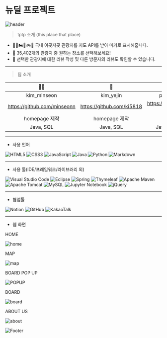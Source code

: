 # 뉴딜 프로젝트

![header](https://capsule-render.vercel.app/api?type=wave&color=f08080&height=150&section=header&text=이곳저곳&fontSize=40&fontColor=000000)   


> tptp 소개 (this place that place)   


+ 🚌🚗🏍️🛵🚲🛴 국내 이곳저곳 관광지를 지도 API를 받아 마커로 표시해줍니다.   
+ 🔎 35,402개의 관광지 중 원하는 장소를 선택해보세요!
+ 🌈 선택한 관광지에 대한 리뷰 작성 및 다른 방문자의 리뷰도 확인할 수 있습니다.


* * *    


> 팀 소개

 |👩‍🦰|👩|👩‍🦱|👩
 |:---:|:---:|:---:|:---:|
 |kim_minseon|kim_yejin|park_minjeong|woo_harim|
 |https://github.com/minseonn|https://github.com/ki5818|https://github.com/Park-Min-Jeong|https://github.com/Hannah-0111
 |homepage 제작|homepage 제작|알고리즘 작성|데이터 시각화|
 |Java, SQL|Java, SQL|Java,Python, SQL|Python, SQL|


* * *    


+ 사용 언어


![HTML5](https://img.shields.io/badge/html5-%23E34F26.svg?style=for-the-badge&logo=html5&logoColor=white)
![CSS3](https://img.shields.io/badge/css3-%231572B6.svg?style=for-the-badge&logo=css3&logoColor=white)
![JavaScript](https://img.shields.io/badge/javascript-%23323330.svg?style=for-the-badge&logo=javascript&logoColor=%23F7DF1E)
![Java](https://img.shields.io/badge/java-%23ED8B00.svg?style=for-the-badge&logo=openjdk&logoColor=white)
![Python](https://img.shields.io/badge/python-3670A0?style=for-the-badge&logo=python&logoColor=ffdd54)
![Markdown](https://img.shields.io/badge/markdown-%23000000.svg?style=for-the-badge&logo=markdown&logoColor=white)   


* * *   


+ 사용 툴(IDE/프레임워크/라이브러리 외)


![Visual Studio Code](https://img.shields.io/badge/Visual%20Studio%20Code-0078d7.svg?style=for-the-badge&logo=visual-studio-code&logoColor=white)
![Eclipse](https://img.shields.io/badge/Eclipse-FE7A16.svg?style=for-the-badge&logo=Eclipse&logoColor=white)
![Spring](https://img.shields.io/badge/spring-%236DB33F.svg?style=for-the-badge&logo=spring&logoColor=white)
![Thymeleaf](https://img.shields.io/badge/Thymeleaf-%23005C0F.svg?style=for-the-badge&logo=Thymeleaf&logoColor=white)
![Apache Maven](https://img.shields.io/badge/Apache%20Maven-C71A36?style=for-the-badge&logo=Apache%20Maven&logoColor=white)
![Apache Tomcat](https://img.shields.io/badge/apache%20tomcat-%23F8DC75.svg?style=for-the-badge&logo=apache-tomcat&logoColor=black)
![MySQL](https://img.shields.io/badge/mysql-%2300f.svg?style=for-the-badge&logo=mysql&logoColor=white)
![Jupyter Notebook](https://img.shields.io/badge/jupyter-%23FA0F00.svg?style=for-the-badge&logo=jupyter&logoColor=white)
![jQuery](https://img.shields.io/badge/jquery-%230769AD.svg?style=for-the-badge&logo=jquery&logoColor=white)   


* * *   


+ 협업툴


![Notion](https://img.shields.io/badge/Notion-%23000000.svg?style=for-the-badge&logo=notion&logoColor=white)
![GitHub](https://img.shields.io/badge/github-%23121011.svg?style=for-the-badge&logo=github&logoColor=white)
![KakaoTalk](https://img.shields.io/badge/kakaotalk-ffcd00.svg?style=for-the-badge&logo=kakaotalk&logoColor=000000)   


* * *   


+ 웹 화면



HOME

![home](https://github.com/ki5818/tptp/assets/34762549/74b90903-0c6b-4bf0-8521-4207d61cdd23)


MAP

![map](https://github.com/ki5818/tptp/assets/34762549/f6ee31c5-9129-411f-80f1-60e2db38b879)


BOARD POP UP

![POPUP](https://github.com/ki5818/tptp/assets/34762549/c2e9efc5-e74d-405d-b482-128a0e41ec30)


BOARD

![board](https://github.com/ki5818/tptp/assets/34762549/a8252cbb-b71d-4b42-8b2d-e24456fbbc4f)


ABOUT US

![about](https://github.com/ki5818/tptp/assets/34762549/31739a4b-d789-4856-8bb6-586b50de489c)



![Footer](https://capsule-render.vercel.app/api?type=waving&color=f08080&height=200&section=footer)


